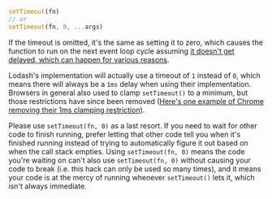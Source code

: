 ```javascript
setTimeout(fn)
// or
setTimeout(fn, 0, ...args)
```

If the timeout is omitted, it's the same as setting it to zero, which causes the function to run on the next event loop cycle assuming [it doesn't get delayed, which can happen for various reasons](https://developer.mozilla.org/en-US/docs/Web/API/setTimeout#reasons_for_delays_longer_than_specified).

Lodash's implementation will actually use a timeout of `1` instead of `0`, which means there will always be a `1ms` delay when using their implementation. Browsers in general also used to clamp `setTimeout()` to a minimum, but those restrictions have since been removed ([Here's one example of Chrome removing their 1ms clamping restriction](https://chromestatus.com/feature/4889002157015040)).

Please use `setTimeout(fn, 0)` as a last resort. If you need to wait for other code to finish running, prefer letting that other code tell you when it's finished running instead of trying to automatically figure it out based on when the call stack empties. Using `setTimeout(fn, 0)` means the code you're waiting on can't also use `setTimeout(fn, 0)` without causing your code to break (i.e. this hack can only be used so many times), and it means your code is at the mercy of running whenever `setTimeout()` lets it, which isn't always immediate.
